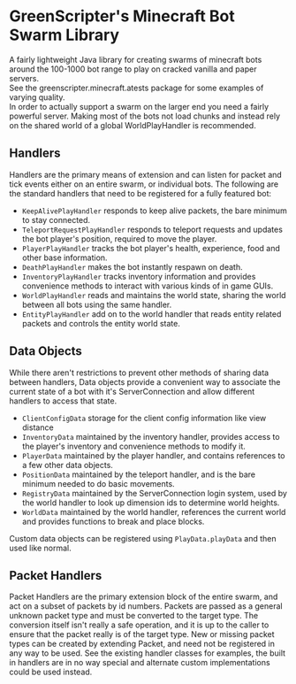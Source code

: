 # GreenScripter's Minecraft Bot Swarm Library
A fairly lightweight Java library for creating swarms of minecraft bots around the 100-1000 bot range to play on cracked vanilla and paper servers.  
See the greenscripter.minecraft.atests package for some examples of varying quality.  
In order to actually support a swarm on the larger end you need a fairly powerful server. Making most of the bots not load chunks and instead rely on the shared world of a global WorldPlayHandler is recommended. 
## Handlers
Handlers are the primary means of extension and can listen for packet and tick events either on an entire swarm, or individual bots. 
The following are the standard handlers that need to be registered for a fully featured bot:
* `KeepAlivePlayHandler` responds to keep alive packets, the bare minimum to stay connected.
* `TeleportRequestPlayHandler` responds to teleport requests and updates the bot player's position, required to move the player.
* `PlayerPlayHandler` tracks the bot player's health, experience, food and other base information.
* `DeathPlayHandler` makes the bot instantly respawn on death.
* `InventoryPlayHandler` tracks inventory information and provides convenience methods to interact with various kinds of in game GUIs.
* `WorldPlayHandler` reads and maintains the world state, sharing the world between all bots using the same handler.
* `EntityPlayHandler` add on to the world handler that reads entity related packets and controls the entity world state.
## Data Objects
While there aren't restrictions to prevent other methods of sharing data between handlers, Data objects provide a convenient way to associate the current state of a bot with it's ServerConnection and allow different handlers to access that state.
* `ClientConfigData` storage for the client config information like view distance
* `InventoryData` maintained by the inventory handler, provides access to the player's inventory and convenience methods to modify it.
* `PlayerData` maintained by the player handler, and contains references to a few other data objects.
* `PositionData` maintained by the teleport handler, and is the bare minimum needed to do basic movements.
* `RegistryData` maintained by the ServerConnection login system, used by the world handler to look up dimension ids to determine world heights.
* `WorldData` maintained by the world handler, references the current world and provides functions to break and place blocks.

Custom data objects can be registered using `PlayData.playData` and then used like normal.
## Packet Handlers
Packet Handlers are the primary extension block of the entire swarm, and act on a subset of packets by id numbers. Packets are passed as a general unknown packet type and must be converted to the target type.
The conversion itself isn't really a safe operation, and it is up to the caller to ensure that the packet really is of the target type.
New or missing packet types can be created by extending Packet, and need not be registered in any way to be used.
See the existing handler classes for examples, the built in handlers are in no way special and alternate custom implementations could be used instead.
